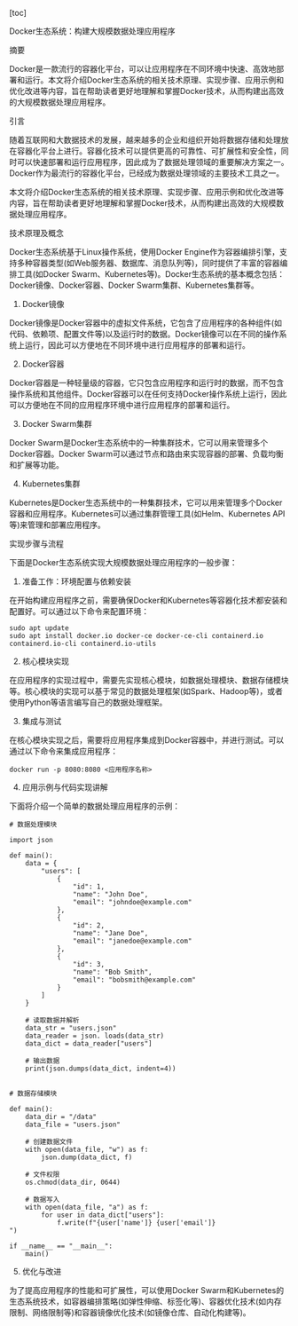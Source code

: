 
[toc]                    
                
                
Docker生态系统：构建大规模数据处理应用程序

摘要

Docker是一款流行的容器化平台，可以让应用程序在不同环境中快速、高效地部署和运行。本文将介绍Docker生态系统的相关技术原理、实现步骤、应用示例和优化改进等内容，旨在帮助读者更好地理解和掌握Docker技术，从而构建出高效的大规模数据处理应用程序。

引言

随着互联网和大数据技术的发展，越来越多的企业和组织开始将数据存储和处理放在容器化平台上进行。容器化技术可以提供更高的可靠性、可扩展性和安全性，同时可以快速部署和运行应用程序，因此成为了数据处理领域的重要解决方案之一。Docker作为最流行的容器化平台，已经成为数据处理领域的主要技术工具之一。

本文将介绍Docker生态系统的相关技术原理、实现步骤、应用示例和优化改进等内容，旨在帮助读者更好地理解和掌握Docker技术，从而构建出高效的大规模数据处理应用程序。

技术原理及概念

Docker生态系统基于Linux操作系统，使用Docker Engine作为容器编排引擎，支持多种容器类型(如Web服务器、数据库、消息队列等)，同时提供了丰富的容器编排工具(如Docker Swarm、Kubernetes等)。Docker生态系统的基本概念包括：Docker镜像、Docker容器、Docker Swarm集群、Kubernetes集群等。

1. Docker镜像

Docker镜像是Docker容器中的虚拟文件系统，它包含了应用程序的各种组件(如代码、依赖项、配置文件等)以及运行时的数据。Docker镜像可以在不同的操作系统上运行，因此可以方便地在不同环境中进行应用程序的部署和运行。

2. Docker容器

Docker容器是一种轻量级的容器，它只包含应用程序和运行时的数据，而不包含操作系统和其他组件。Docker容器可以在任何支持Docker操作系统上运行，因此可以方便地在不同的应用程序环境中进行应用程序的部署和运行。

3. Docker Swarm集群

Docker Swarm是Docker生态系统中的一种集群技术，它可以用来管理多个Docker容器。Docker Swarm可以通过节点和路由来实现容器的部署、负载均衡和扩展等功能。

4. Kubernetes集群

Kubernetes是Docker生态系统中的一种集群技术，它可以用来管理多个Docker容器和应用程序。Kubernetes可以通过集群管理工具(如Helm、Kubernetes API等)来管理和部署应用程序。

实现步骤与流程

下面是Docker生态系统实现大规模数据处理应用程序的一般步骤：

1. 准备工作：环境配置与依赖安装

在开始构建应用程序之前，需要确保Docker和Kubernetes等容器化技术都安装和配置好。可以通过以下命令来配置环境：

```
sudo apt update
sudo apt install docker.io docker-ce docker-ce-cli containerd.io containerd.io-cli containerd.io-utils
```

2. 核心模块实现

在应用程序的实现过程中，需要先实现核心模块，如数据处理模块、数据存储模块等。核心模块的实现可以基于常见的数据处理框架(如Spark、Hadoop等)，或者使用Python等语言编写自己的数据处理框架。

3. 集成与测试

在核心模块实现之后，需要将应用程序集成到Docker容器中，并进行测试。可以通过以下命令来集成应用程序：

```
docker run -p 8080:8080 <应用程序名称>
```

4. 应用示例与代码实现讲解

下面将介绍一个简单的数据处理应用程序的示例：

```
# 数据处理模块

import json

def main():
    data = {
        "users": [
            {
                "id": 1,
                "name": "John Doe",
                "email": "johndoe@example.com"
            },
            {
                "id": 2,
                "name": "Jane Doe",
                "email": "janedoe@example.com"
            },
            {
                "id": 3,
                "name": "Bob Smith",
                "email": "bobsmith@example.com"
            }
        ]
    }

    # 读取数据并解析
    data_str = "users.json"
    data_reader = json. loads(data_str)
    data_dict = data_reader["users"]

    # 输出数据
    print(json.dumps(data_dict, indent=4))


# 数据存储模块

def main():
    data_dir = "/data"
    data_file = "users.json"

    # 创建数据文件
    with open(data_file, "w") as f:
        json.dump(data_dict, f)

    # 文件权限
    os.chmod(data_dir, 0644)

    # 数据写入
    with open(data_file, "a") as f:
        for user in data_dict["users"]:
            f.write(f"{user['name']} {user['email']}
")

if __name__ == "__main__":
    main()
```

5. 优化与改进

为了提高应用程序的性能和可扩展性，可以使用Docker Swarm和Kubernetes的生态系统技术，如容器编排策略(如弹性伸缩、标签化等)、容器优化技术(如内存限制、网络限制等)和容器镜像优化技术(如镜像仓库、自动化构建等)。

